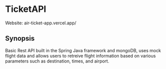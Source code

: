 # TicketAPI
Website: air-ticket-app.vercel.app/
## Synopsis
Basic Rest API built in the Spring Java framework and mongoDB, uses mock flight data and allows users to retreive flight 
information based on various parameters such as destination, times, and airport.
